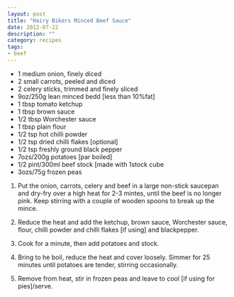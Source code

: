 ```yaml
---
layout: post
title: "Hairy Bikers Minced Beef Sauce"
date: 2012-07-22
description: ""
category: recipes
tags:
- beef
---
```


* 1 medium onion, finely diced
* 2 small carrots, peeled and diced
* 2 celery sticks, trimmed and finely sliced
* 9oz/250g lean minced bedd [less than 10%fat]
* 1 tbsp tomato ketchup
* 1 tbsp brown sauce
* 1/2 tbsp Worchester sauce
* 1 tbsp plain flour
* 1/2 tsp hot chilli powder
* 1/2 tsp dried chilli flakes [optional]
* 1/2 tsp freshly ground black pepper
* 7ozs/200g potatoes [par boiled]
* 1/2 pint/300ml beef stock [made with 1stock cube
* 3ozs/75g frozen peas

1. Put the onion, carrots, celery and beef in a large non-stick saucepan
and dry-fry over a high heat for 2-3 mintes, until the beef is no longer
pink. Keep stirring with a couple of wooden spoons to break up the
mince.

1. Reduce the heat and add the ketchup, brown sauce, Worchester sauce,
flour, chilli powder and chilli flakes [if using] and blackpepper.

1. Cook for a minute, then add potatoes and stock.

1. Bring to he boil, reduce the heat and cover loosely. Simmer for 25
minutes until potatoes are tender, stirring occasionally.

1. Remove from heat, stir in frozen peas and leave to cool [if using for
pies]/serve.
